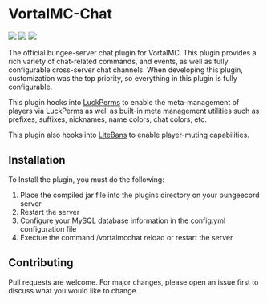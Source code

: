 # VortalMC-Chat 
![](https://img.shields.io/badge/Latest%20Version-0.2.9--SNAPSHOT-Green) 
![](https://img.shields.io/github/last-commit/mdeslippe/VortalMC-Chat?label=Last%20Update)
![](https://img.shields.io/github/languages/code-size/mdeslippe/vortalmc-chat?label=Code%20Size)

The official bungee-server chat plugin for VortalMC. This plugin provides a rich variety of chat-related commands, and events, as well as fully configurable cross-server chat channels. When developing this plugin, customization was the top priority, so everything in this plugin is fully configurable. 

This plugin hooks into [LuckPerms](https://www.spigotmc.org/resources/luckperms.28140/) to enable the meta-management of players via LuckPerms as well as built-in meta management utilities such as prefixes, suffixes, nicknames, name colors, chat colors, etc.

This plugin also hooks into [LiteBans](https://www.spigotmc.org/resources/litebans.3715/) to enable player-muting capabilities.

## Installation
To Install the plugin, you must do the following:

1. Place the compiled jar file into the plugins directory on your bungeecord server
2. Restart the server
3. Configure your MySQL database information in the config.yml configuration file
4. Exectue the command /vortalmcchat reload or restart the server

## Contributing
Pull requests are welcome. For major changes, please open an issue first to discuss what you would like to change.